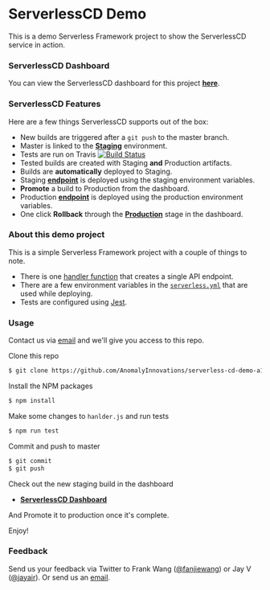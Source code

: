 # ServerlessCD Demo

This is a demo Serverless Framework project to show the ServerlessCD service in action.

### ServerlessCD Dashboard

You can view the ServerlessCD dashboard for this project [**here**][dashboard].

### ServerlessCD Features

Here are a few things ServerlessCD supports out of the box:

- New builds are triggered after a `git push` to the master branch.
- Master is linked to the [**Staging**][staging] environment.
- Tests are run on Travis [![Build Status](https://travis-ci.org/AnomalyInnovations/serverless-cd-demo-a1c8.svg?branch=master)](https://travis-ci.org/AnomalyInnovations/serverless-cd-demo-a1c8)
- Tested builds are created with Staging **and** Production artifacts.
- Builds are **automatically** deployed to Staging.
- Staging [**endpoint**][stEndpoint] is deployed using the staging environment variables.
- **Promote** a build to Production from the dashboard.
- Production [**endpoint**][prEndpoint] is deployed using the production environment variables.
- One click **Rollback** through the [**Production**][prod] stage in the dashboard.

### About this demo project

This is a simple Serverless Framework project with a couple of things to note.

- There is one [handler function][handler] that creates a single API endpoint.
- There are a few environment variables in the [`serverless.yml`][enVariables] that are used while deploying.
- Tests are configured using [Jest][jest].

### Usage

Contact us via [email][email] and we'll give you access to this repo.

Clone this repo

```bash
$ git clone https://github.com/AnomalyInnovations/serverless-cd-demo-a1c8
```

Install the NPM packages

```bash
$ npm install
```

Make some changes to `hanlder.js` and run tests

```bash
$ npm run test
```

Commit and push to master

```bash
$ git commit
$ git push
```

Check out the new staging build in the dashboard

* [**ServerlessCD Dashboard**][dashboard]

And Promote it to production once it's complete.

Enjoy!

### Feedback

Send us your feedback via Twitter to Frank Wang ([@fanjiewang][fTwitter]) or Jay V ([@jayair][jTwitter]). Or send us an [email][email].


[dashboard]: http://serverless-cd.anoma.ly/projects/95164043
[staging]: http://serverless-cd.anoma.ly/projects/95164043/stages/dev
[prod]: http://serverless-cd.anoma.ly/projects/95164043/stages/prod
[stEndpoint]: https://hm31ou82w9.execute-api.us-east-1.amazonaws.com/dev
[prEndpoint]: https://t4ee0xoiyg.execute-api.us-east-1.amazonaws.com/prod
[enVariables]: https://github.com/AnomalyInnovations/serverless-cd-demo-a1c8/blob/master/serverless.yml#L10
[jest]: https://facebook.github.io/jest/
[handler]: https://github.com/AnomalyInnovations/serverless-cd-demo-a1c8/blob/master/handler.js
[fTwitter]: https://twitter.com/fanjiewang
[jTwitter]: https://twitter.com/jayair
[email]: mailto:contact@anoma.ly
